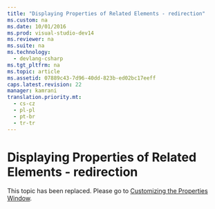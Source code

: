 ```yaml
---
title: "Displaying Properties of Related Elements - redirection"
ms.custom: na
ms.date: 10/01/2016
ms.prod: visual-studio-dev14
ms.reviewer: na
ms.suite: na
ms.technology: 
  - devlang-csharp
ms.tgt_pltfrm: na
ms.topic: article
ms.assetid: 07889c43-7d96-40dd-823b-ed02bc17eeff
caps.latest.revision: 22
manager: kamrani
translation.priority.mt: 
  - cs-cz
  - pl-pl
  - pt-br
  - tr-tr
---
```

# Displaying Properties of Related Elements - redirection
This topic has been replaced. Please go to [Customizing the Properties Window](../VS_IDE/Customizing-the-Properties-Window.md).